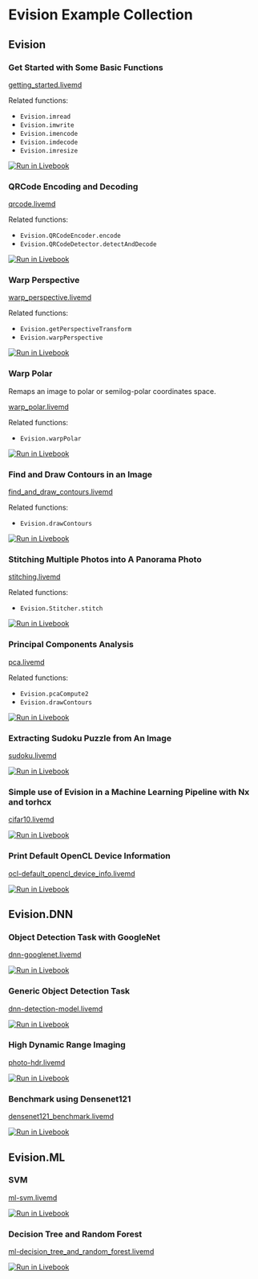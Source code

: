 # Evision Example Collection

## Evision
### Get Started with Some Basic Functions

[getting_started.livemd](getting_started.livemd)

Related functions:
- `Evision.imread`
- `Evision.imwrite`
- `Evision.imencode`
- `Evision.imdecode`
- `Evision.imresize`

[![Run in Livebook](https://livebook.dev/badge/v1/gray.svg)](https://livebook.dev/run?url=https%3A%2F%2Fgithub.com%2Fcocoa-xu%2Fevision%2Fblob%2Fmain%2Fexamples%2Fgetting_started.livemd)

### QRCode Encoding and Decoding

[qrcode.livemd](qrcode.livemd)

Related functions:
- `Evision.QRCodeEncoder.encode`
- `Evision.QRCodeDetector.detectAndDecode`

[![Run in Livebook](https://livebook.dev/badge/v1/gray.svg)](https://livebook.dev/run?url=https%3A%2F%2Fgithub.com%2Fcocoa-xu%2Fevision%2Fblob%2Fmain%2Fexamples%2Fqrcode.livemd)

### Warp Perspective

[warp_perspective.livemd](warp_perspective.livemd)

Related functions:
- `Evision.getPerspectiveTransform`
- `Evision.warpPerspective`

[![Run in Livebook](https://livebook.dev/badge/v1/gray.svg)](https://livebook.dev/run?url=https%3A%2F%2Fgithub.com%2Fcocoa-xu%2Fevision%2Fblob%2Fmain%2Fexamples%2Fwarp_perspective.livemd)

### Warp Polar
Remaps an image to polar or semilog-polar coordinates space.

[warp_polar.livemd](warp_polar.livemd)

Related functions:
- `Evision.warpPolar`

[![Run in Livebook](https://livebook.dev/badge/v1/gray.svg)](https://livebook.dev/run?url=https%3A%2F%2Fgithub.com%2Fcocoa-xu%2Fevision%2Fblob%2Fmain%2Fexamples%2Fwarp_polar.livemd)

### Find and Draw Contours in an Image

[find_and_draw_contours.livemd](find_and_draw_contours.livemd)

Related functions:
- `Evision.drawContours`

[![Run in Livebook](https://livebook.dev/badge/v1/gray.svg)](https://livebook.dev/run?url=https%3A%2F%2Fgithub.com%2Fcocoa-xu%2Fevision%2Fblob%2Fmain%2Fexamples%2Ffind_and_draw_contours.livemd)

### Stitching Multiple Photos into A Panorama Photo

[stitching.livemd](stitching.livemd)

Related functions:
- `Evision.Stitcher.stitch`

[![Run in Livebook](https://livebook.dev/badge/v1/gray.svg)](https://livebook.dev/run?url=https%3A%2F%2Fgithub.com%2Fcocoa-xu%2Fevision%2Fblob%2Fmain%2Fexamples%2Fstitching.livemd)

### Principal Components Analysis

[pca.livemd](pca.livemd)

Related functions:
- `Evision.pcaCompute2`
- `Evision.drawContours`

[![Run in Livebook](https://livebook.dev/badge/v1/gray.svg)](https://livebook.dev/run?url=https%3A%2F%2Fgithub.com%2Fcocoa-xu%2Fevision%2Fblob%2Fmain%2Fexamples%2Fpca.livemd)

### Extracting Sudoku Puzzle from An Image

[sudoku.livemd](sudoku.livemd)

[![Run in Livebook](https://livebook.dev/badge/v1/gray.svg)](https://livebook.dev/run?url=https%3A%2F%2Fgithub.com%2Fcocoa-xu%2Fevision%2Fblob%2Fmain%2Fexamples%2Fsudoku.livemd)

### Simple use of Evision in a Machine Learning Pipeline with Nx and torhcx

[cifar10.livemd](cifar10.livemd)

[![Run in Livebook](https://livebook.dev/badge/v1/gray.svg)](https://livebook.dev/run?url=https%3A%2F%2Fgithub.com%2Fcocoa-xu%2Fevision%2Fblob%2Fmain%2Fexamples%2Fcifar10.livemd)

### Print Default OpenCL Device Information

[ocl-default_opencl_device_info.livemd](ocl-default_opencl_device_info.livemd)

[![Run in Livebook](https://livebook.dev/badge/v1/gray.svg)](https://livebook.dev/run?url=https%3A%2F%2Fgithub.com%2Fcocoa-xu%2Fevision%2Fblob%2Fmain%2Fexamples%2Focl-default_opencl_device_info.livemd)

## Evision.DNN
### Object Detection Task with GoogleNet

[dnn-googlenet.livemd](dnn-googlenet.livemd)

[![Run in Livebook](https://livebook.dev/badge/v1/gray.svg)](https://livebook.dev/run?url=https%3A%2F%2Fgithub.com%2Fcocoa-xu%2Fevision%2Fblob%2Fmain%2Fexamples%2Fdnn-googlenet.livemd)

### Generic Object Detection Task

[dnn-detection-model.livemd](dnn-detection-model.livemd)

[![Run in Livebook](https://livebook.dev/badge/v1/gray.svg)](https://livebook.dev/run?url=https%3A%2F%2Fgithub.com%2Fcocoa-xu%2Fevision%2Fblob%2Fmain%2Fexamples%2Fdnn-detection-model.livemd)

### High Dynamic Range Imaging

[photo-hdr.livemd](photo-hdr.livemd)

[![Run in Livebook](https://livebook.dev/badge/v1/gray.svg)](https://livebook.dev/run?url=https%3A%2F%2Fgithub.com%2Fcocoa-xu%2Fevision%2Fblob%2Fmain%2Fexamples%2Fphoto-hdr.livemd)

### Benchmark using Densenet121

[densenet121_benchmark.livemd](densenet121_benchmark.livemd)

[![Run in Livebook](https://livebook.dev/badge/v1/gray.svg)](https://livebook.dev/run?url=https%3A%2F%2Fgithub.com%2Fcocoa-xu%2Fevision%2Fblob%2Fmain%2Fexamples%2Fdensenet121_benchmark.livemd)

## Evision.ML
### SVM

[ml-svm.livemd](ml-svm.livemd)

[![Run in Livebook](https://livebook.dev/badge/v1/gray.svg)](https://livebook.dev/run?url=https%3A%2F%2Fgithub.com%2Fcocoa-xu%2Fevision%2Fblob%2Fmain%2Fexamples%2Fml-svm.livemd)

### Decision Tree and Random Forest

[ml-decision_tree_and_random_forest.livemd](ml-decision_tree_and_random_forest.livemd)

[![Run in Livebook](https://livebook.dev/badge/v1/gray.svg)](https://livebook.dev/run?url=https%3A%2F%2Fgithub.com%2Fcocoa-xu%2Fevision%2Fblob%2Fmain%2Fexamples%2Fml-decision_tree_and_random_forest.livemd)
